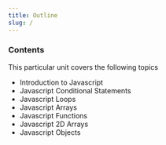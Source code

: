 ```yaml
---
title: Outline
slug: /
---
```


### Contents

This particular unit covers the following topics

- Introduction to Javascript
- Javascript Conditional Statements
- Javascript Loops
- Javascript Arrays
- Javascript Functions
- Javascript 2D Arrays
- Javascript Objects
